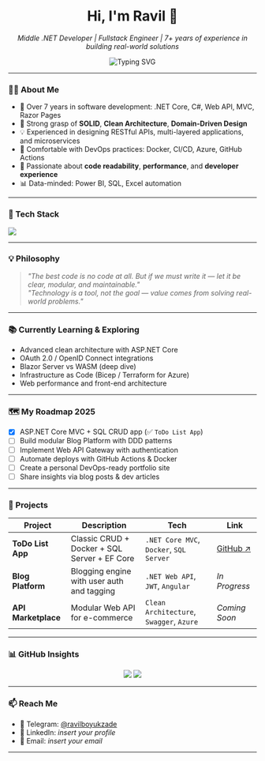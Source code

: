 <h1 align="center">Hi, I'm Ravil 👋</h1>

<p align="center">
  <em>Middle .NET Developer | Fullstack Engineer | 7+ years of experience in building real-world solutions</em>
</p>

<p align="center">
  <img src="https://readme-typing-svg.demolab.com?font=Fira+Code&size=22&pause=1000&color=F7941D&center=true&vCenter=true&width=500&lines=Building+robust+backends+with+.NET; Designing+clean+APIs+and+scalable+architectures;Solving+business+problems+with+code" alt="Typing SVG" />
</p>

---

### 🧑‍💻 About Me

- 💼 Over 7 years in software development: .NET Core, C#, Web API, MVC, Razor Pages
- 🧠 Strong grasp of **SOLID**, **Clean Architecture**, **Domain-Driven Design**
- 💡 Experienced in designing RESTful APIs, multi-layered applications, and microservices
- 🧰 Comfortable with DevOps practices: Docker, CI/CD, Azure, GitHub Actions
- 🎯 Passionate about **code readability**, **performance**, and **developer experience**
- 📊 Data-minded: Power BI, SQL, Excel automation

---

### 🔧 Tech Stack

<img src="https://skillicons.dev/icons?i=dotnet,c,cpp,cs,python,js,react,angular,bootstrap,azure,docker,mysql,postgres,git,github,linux,powershell,vscode,idea" />

---

### 💡 Philosophy

> _"The best code is no code at all. But if we must write it — let it be clear, modular, and maintainable."_  
> _"Technology is a tool, not the goal — value comes from solving real-world problems."_

---

### 📚 Currently Learning & Exploring

- Advanced clean architecture with ASP.NET Core
- OAuth 2.0 / OpenID Connect integrations
- Blazor Server vs WASM (deep dive)
- Infrastructure as Code (Bicep / Terraform for Azure)
- Web performance and front-end architecture

---

### 🗺️ My Roadmap 2025

- [x] ASP.NET Core MVC + SQL CRUD app (✅ `ToDo List App`)
- [ ] Build modular Blog Platform with DDD patterns
- [ ] Implement Web API Gateway with authentication
- [ ] Automate deploys with GitHub Actions & Docker
- [ ] Create a personal DevOps-ready portfolio site
- [ ] Share insights via blog posts & dev articles

---

### 🚀 Projects

| Project | Description | Tech | Link |
|--------|-------------|------|------|
| **ToDo List App** | Classic CRUD + Docker + SQL Server + EF Core | `.NET Core MVC`, `Docker`, `SQL Server` | [GitHub ↗](https://github.com/RavilBoyukzade/ToDoListAppNetCoreApp) |
| **Blog Platform** | Blogging engine with user auth and tagging | `.NET Web API`, `JWT`, `Angular` | *In Progress* |
| **API Marketplace** | Modular Web API for e-commerce | `Clean Architecture`, `Swagger`, `Azure` | *Coming Soon* |

---

### 📊 GitHub Insights

<p align="center">
  <img src="https://github-readme-stats.vercel.app/api?username=RavilBoyukzade&show_icons=true&theme=transparent&hide_title=true&count_private=true" />
  <img src="https://github-readme-stats.vercel.app/api/top-langs/?username=RavilBoyukzade&layout=compact&hide=html&theme=transparent" />
</p>

---

### 📫 Reach Me

- 💬 Telegram: [@ravilboyukzade](https://t.me/ravilboyukzade)
- 🔗 LinkedIn: *insert your profile*
- 📧 Email: *insert your email*

---
